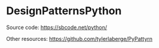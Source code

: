 # DesignPatternsPython

Source code: https://sbcode.net/python/

Other resources: https://github.com/tylerlaberge/PyPattyrn
